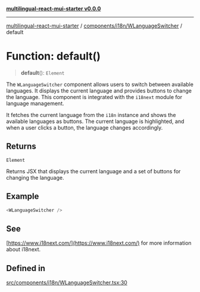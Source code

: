 [**multilingual-react-mui-starter v0.0.0**](../../../../README.md)

***

[multilingual-react-mui-starter](../../../../modules.md) / [components/i18n/WLanguageSwitcher](../README.md) / default

# Function: default()

> **default**(): `Element`

The `WLanguageSwitcher` component allows users to switch between available languages.
It displays the current language and provides buttons to change the language.
This component is integrated with the `i18next` module for language management.

It fetches the current language from the `i18n` instance and shows the available languages as buttons.
The current language is highlighted, and when a user clicks a button, the language changes accordingly.

## Returns

`Element`

Returns JSX that displays the current language and a set of buttons for changing the language.

## Example

```ts
<WLanguageSwitcher />
```

## See

[https://www.i18next.com/](https://www.i18next.com/) for more information about i18next.

## Defined in

[src/components/i18n/WLanguageSwitcher.tsx:30](https://github.com/mjleb/multilingual-react-mui-starter/blob/85df94b77e8ef5d20e4265014a0d038932386f59/src/components/i18n/WLanguageSwitcher.tsx#L30)
